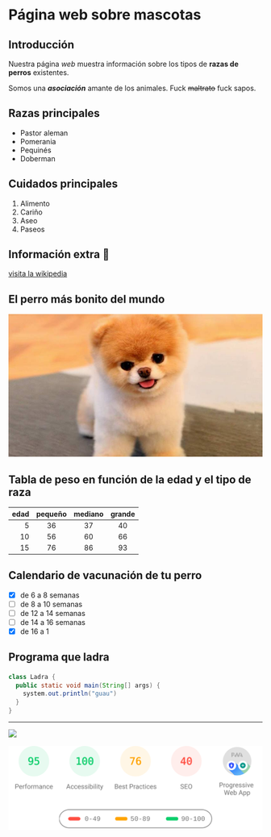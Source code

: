 # Página web sobre mascotas

## Introducción
Nuestra página *web* muestra información sobre los tipos de **razas de perros** existentes.

Somos una ***asociación*** amante de los animales. Fuck ~~maltrato~~ fuck sapos.

## Razas principales

+ Pastor aleman
+ Pomerania
+ Pequinés
+ Doberman

## Cuidados principales

1. Alimento
2. Cariño
3. Aseo
4. Paseos

## Información extra 🐶

[visita la wikipedia](https://es.wikipedia.org/wiki/Canis_familiaris)

## El perro más bonito del mundo

![alt][perro]

## Tabla de peso en función de la edad y el tipo de raza

|edad|pequeño|mediano|grande|
|-----:|:-----:|:-----:|:-----:|
|5|36|37|40|
|10|56|60|66|
|15|76|86|93|

## Calendario de vacunación de tu perro

- [x] de 6 a 8 semanas
- [ ] de 8 a 10 semanas
- [ ] de 12 a 14 semanas
- [ ] de 14 a 16 semanas
- [x] de 16 a 1 

## Programa que ladra

```java
class Ladra {
  public static void main(String[] args) {
    system.out.println("guau")
  }
}
```

-----

<img width="50" src="https://t1.ea.ltmcdn.com/es/images/6/1/1/img_por_que_ladran_los_perros_21116_orig.jpg"/>

![alt][banner]

[perro]:Perro_mas_bonito.jpg
[banner]:banner.svg

